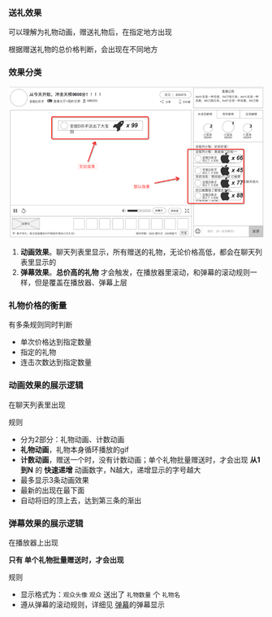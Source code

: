 ### 送礼效果
可以理解为礼物动画，赠送礼物后，在指定地方出现

根据赠送礼物的总价格判断，会出现在不同地方


### 效果分类
![礼物效果](img/gifteffect.png)

1. **动画效果**。聊天列表里显示，所有赠送的礼物，无论价格高低，都会在聊天列表里显示的
2. **弹幕效果**。**总价高的礼物** 才会触发，在播放器里滚动，和弹幕的滚动规则一样，但是覆盖在播放器、弹幕上层


### 礼物价格的衡量
有多条规则同时判断

* 单次价格达到指定数量
* 指定的礼物
* 连击次数达到指定数量


### 动画效果的展示逻辑
在聊天列表里出现

规则

* 分为2部分：礼物动画、计数动画
* **礼物动画**，礼物本身循环播放的gif
* **计数动画**，赠送一个时，没有计数动画；单个礼物批量赠送时，才会出现 **从1到N** 的 **快速递增** 动画数字，N越大，递增显示的字号越大
* 最多显示3条动画效果
* 最新的出现在最下面
* 自动将旧的顶上去，达到第三条的渐出

### 弹幕效果的展示逻辑
在播放器上出现

**只有 单个礼物批量赠送时，才会出现**

规则

* 显示格式为：`观众头像` `观众` 送出了 `礼物数量` 个 `礼物名`
* 遵从弹幕的滚动规则，详细见 [弹幕](danmaku.md)的弹幕显示